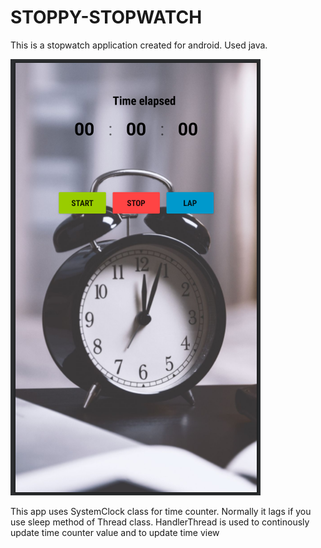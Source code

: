 # STOPPY-STOPWATCH
This is a stopwatch application created for android. Used java.

![](images/Screenshot%20(412).png)

This app uses SystemClock class for time counter. 
Normally it lags if you use sleep method of Thread class.
HandlerThread is used to continously update time counter value and to update time view


